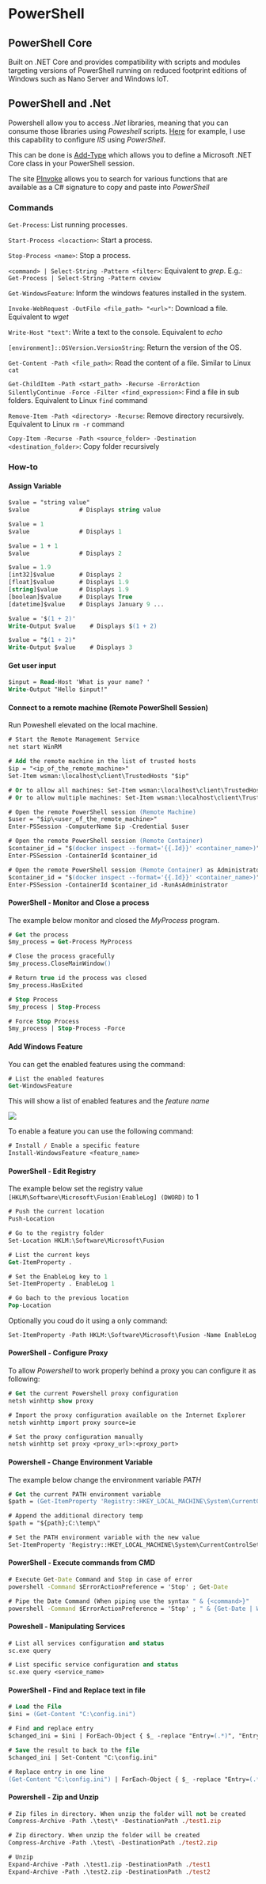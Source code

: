 # PowerShell

## PowerShell Core

Built on .NET Core and provides compatibility with scripts and modules targeting versions of PowerShell running on reduced footprint editions of Windows such as Nano Server and Windows IoT.

## PowerShell and .Net

Powershell allow you to access *.Net* libraries, meaning that you can consume those libraries using *Poweshell* scripts. [Here]( ./iis.html ) for example, I use this capability to configure *IIS* using *PowerShell*.

This can be done is [Add-Type](https://docs.microsoft.com/en-us/powershell/module/microsoft.powershell.utility/add-type?view=powershell-6) which allows you to define a Microsoft .NET Core class in your PowerShell session.

The site [PInvoke](http://pinvoke.net/) allows you to search for various functions that are available as a C# signature to copy and paste into *PowerShell*

### Commands

`Get-Process`: List running processes.

`Start-Process <locaction>`: Start a process.

`Stop-Process <name>`: Stop a process. 

`<command> | Select-String -Pattern <filter>`: Equivalent to *grep*. E.g.: `Get-Process | Select-String -Pattern ceview`

`Get-WindowsFeature`: Inform the windows features installed in the system.

`Invoke-WebRequest -OutFile <file_path> "<url>"`: Download a file. Equivalent to *wget*

`Write-Host "text"`: Write a text to the console. Equivalent to *echo*

`[environment]::OSVersion.VersionString`: Return the version of the OS.

`Get-Content -Path <file_path>`: Read the content of a file. Similar to Linux `cat`

`Get-ChildItem -Path <start_path> -Recurse -ErrorAction SilentlyContinue -Force -Filter <find_expression>`: Find a file in sub folders. Equivalent to Linux `find` command

`Remove-Item -Path <directory> -Recurse`: Remove directory recursively. Equivalent to Linux `rm -r` command

`Copy-Item -Recurse -Path <source_folder> -Destination <destination_folder>`: Copy folder recursively

### How-to

#### Assign Variable

```ps
$value = "string value"
$value              # Displays string value

$value = 1
$value              # Displays 1

$value = 1 + 1
$value              # Displays 2

$value = 1.9
[int32]$value       # Displays 2
[float]$value       # Displays 1.9
[string]$value      # Displays 1.9
[boolean]$value     # Displays True
[datetime]$value    # Displays January 9 ...

$value = '$(1 + 2)'
Write-Output $value    # Displays $(1 + 2)

$value = "$(1 + 2)"
Write-Output $value    # Displays 3
```

#### Get user input

```ps
$input = Read-Host 'What is your name? '
Write-Output "Hello $input!"
```

#### Connect to a remote machine (Remote PowerShell Session)

Run Poweshell elevated on the local machine.

```ps
# Start the Remote Management Service
net start WinRM

# Add the remote machine in the list of trusted hosts
$ip = "<ip_of_the_remote_machine>"
Set-Item wsman:\localhost\client\TrustedHosts "$ip"

# Or to allow all machines: Set-Item wsman:\localhost\client\TrustedHosts "*"
# Or to allow multiple machines: Set-Item wsman:\localhost\client\TrustedHosts "$ip1,$ip2,..."

# Open the remote PowerShell session (Remote Machine)
$user = "$ip\<user_of_the_remote_machine>"
Enter-PSSession -ComputerName $ip -Credential $user

# Open the remote PowerShell session (Remote Container)
$container_id = "$(docker inspect --format='{{.Id}}' <container_name>)"
Enter-PSSession -ContainerId $container_id

# Open the remote PowerShell session (Remote Container) as Administrator
$container_id = "$(docker inspect --format='{{.Id}}' <container_name>)"
Enter-PSSession -ContainerId $container_id -RunAsAdministrator
```

#### PowerShell - Monitor and Close a process

The example below monitor and closed the *MyProcess* program.

```ps
# Get the process
$my_process = Get-Process MyProcess

# Close the process gracefully
$my_process.CloseMainWindow()

# Return true id the process was closed
$my_process.HasExited

# Stop Process
$my_process | Stop-Process

# Force Stop Process
$my_process | Stop-Process -Force
```

#### Add Windows Feature

You can get the enabled features using the command:

```ps
# List the enabled features
Get-WindowsFeature
```

This will show a list of enabled features and the *feature name*

![](http://tinyurl.com/ya2umltf)

To enable a feature you can use the following command:

```ps
# Install / Enable a specific feature
Install-WindowsFeature <feature_name>
```

#### PowerShell - Edit Registry

The example below set the registry value `[HKLM\Software\Microsoft\Fusion!EnableLog] (DWORD)` to 1

```ps
# Push the current location
Push-Location

# Go to the registry folder
Set-Location HKLM:\Software\Microsoft\Fusion

# List the current keys
Get-ItemProperty .

# Set the EnableLog key to 1
Set-ItemProperty . EnableLog 1 

# Go bach to the previous location
Pop-Location
```

Optionally you coud do it using a only command:

```ps
Set-ItemProperty -Path HKLM:\Software\Microsoft\Fusion -Name EnableLog -Value 1
```

#### PowerShell - Configure Proxy

To allow *Powershell* to work properly behind a proxy you can configure it as following:


```ps
# Get the current Powershell proxy configuration
netsh winhttp show proxy

# Import the proxy configuration available on the Internet Explorer
netsh winhttp import proxy source=ie

# Set the proxy configuration manually
netsh winhttp set proxy <proxy_url>:<proxy_port>
```

#### Powershell - Change Environment Variable

The example below change the environment variable *PATH*

```ps
# Get the current PATH environment variable
$path = (Get-ItemProperty 'Registry::HKEY_LOCAL_MACHINE\System\CurrentControlSet\Control\Session Manager\Environment' -Name PATH).path

# Append the additional directory temp
$path = "${path};C:\temp\"

# Set the PATH environment variable with the new value
Set-ItemProperty 'Registry::HKEY_LOCAL_MACHINE\System\CurrentControlSet\Control\Session Manager\Environment' -Name PATH -Value $path
```

#### PowerShell - Execute commands from CMD

```cmd
# Execute Get-Date Command and Stop in case of error 
powershell -Command $ErrorActionPreference = 'Stop' ; Get-Date

# Pipe the Date Command (When piping use the syntax " & {<command>}"
powershell -Command $ErrorActionPreference = 'Stop' ; " & {Get-Date | Write-Host}"
```

#### Poweshell - Manipulating Services

```ps
# List all services configuration and status 
sc.exe query

# List specific service configuration and status 
sc.exe query <service_name>

```

#### PowerShell - Find and Replace text in file

```ps
# Load the File
$ini = (Get-Content "C:\config.ini")

# Find and replace entry
$changed_ini = $ini | ForEach-Object { $_ -replace "Entry=(.*)", "Entry=NewValue" }

# Save the result to back to the file
$changed_ini | Set-Content "C:\config.ini"

# Replace entry in one line
(Get-Content "C:\config.ini") | ForEach-Object { $_ -replace "Entry=(.*)", "Entry=NewValue" } | Set-Content "C:\config.ini"
```

#### Powershell - Zip and Unzip 

```ps
# Zip files in directory. When unzip the folder will not be created
Compress-Archive -Path .\test\* -DestinationPath ./test1.zip

# Zip directory. When unzip the folder will be created
Compress-Archive -Path .\test\ -DestinationPath ./test2.zip

# Unzip
Expand-Archive -Path .\test1.zip -DestinationPath ./test1
Expand-Archive -Path .\test2.zip -DestinationPath ./test2
```


